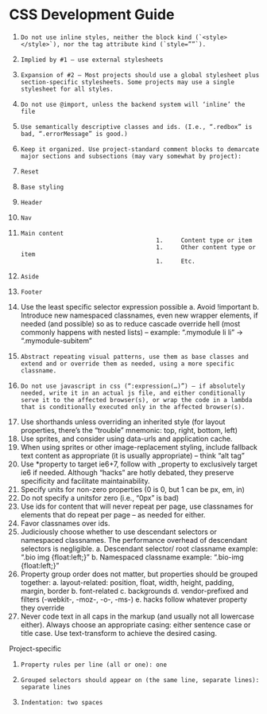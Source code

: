 # CSS Development Guide

1.     Do not use inline styles, neither the block kind (`<style></style>`), nor the tag attribute kind (`style=””`).
2.     Implied by #1 – use external stylesheets
3.     Expansion of #2 – Most projects should use a global stylesheet plus section-specific stylesheets. Some projects may use a single stylesheet for all styles.
4.     Do not use @import, unless the backend system will ‘inline’ the file
5.     Use semantically descriptive classes and ids. (I.e., “.redbox” is bad, “.errorMessage” is good.)
6.     Keep it organized. Use project-standard comment blocks to demarcate major sections and subsections (may vary somewhat by project):
  1.     Reset
  1.     Base styling
  1.     Header
  1.     Nav
  1.     Main content
                                               1.     Content type or item
                                               1.     Other content type or item
                                               1.     Etc.
  1.     Aside
  1.     Footer
7.    Use the least specific selector expression possible
a.     Avoid !important
b.     Introduce new namespaced classnames, even new wrapper elements, if needed (and possible) so as to reduce cascade override hell (most commonly happens with nested lists) – example: “.mymodule li li” -> “.mymodule-subitem”
8.     Abstract repeating visual patterns, use them as base classes and extend and or override them as needed, using a more specific classname.
9.     Do not use javascript in css (“:expression(…)”) – if absolutely needed, write it in an actual js file, and either conditionally serve it to the affected browser(s), or wrap the code in a lambda that is conditionally executed only in the affected browser(s).
10. Use shorthands unless overriding an inherited style (for layout properties, there’s the “trouble” mnemonic: top, right, bottom, left)
11. Use sprites, and consider using data-urls and application cache.
12. When using sprites or other image-replacement styling, include fallback text content as appropriate (it is usually appropriate) – think “alt tag”
13. Use *property to target ie6+7, follow with _property to exclusively target ie6 if needed. Although “hacks” are hotly debated, they preserve specificity and facilitate maintainability.
14. Specify units for non-zero properties (0 is 0, but 1 can be px, em, in)
15. Do not specify a unitsfor zero (i.e., “0px” is bad)
16. Use ids for content that will never repeat per page, use classnames for elements that do repeat per page – as needed for either.
17. Favor classnames over ids.
18. Judiciously choose whether to use descendant selectors or namespaced classnames. The performance overhead of descendant selectors is negligible.
  a.     Descendant selector/ root classname example: “.bio img {float:left;}”
  b.     Namespaced classname example: “.bio-img {float:left;}”
19. Property group order does not matter, but properties should be grouped together:
  a.     layout-related: position, float, width, height, padding, margin, border
  b.     font-related
  c.      backgrounds
  d.     vendor-prefixed and filters (-webkit-, -moz-, -o-, -ms-)
  e.     hacks follow whatever property they override
20.  Never code text in all caps in the markup (and usually not all lowercase either). Always choose an appropriate casing: either sentence case or title case. Use text-transform to achieve the desired casing.
 
Project-specific
1.     Property rules per line (all or one): one
2.     Grouped selectors should appear on (the same line, separate lines): separate lines
3.     Indentation: two spaces